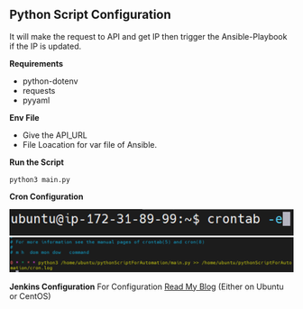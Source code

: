 ## Python Script Configuration
It will make the request to API and get IP then trigger the Ansible-Playbook if the IP is updated.

**Requirements**
- python-dotenv
- requests
- pyyaml

**Env File**

- Give the API_URL
- File Loacation for var file of Ansible.

**Run the Script**

    python3 main.py

**Cron Configuration** 

![cron1.1](https://raw.githubusercontent.com/Shashwatsingh22/Dynamically-Firwall-Update/python-script/ConfigIMG/cron1.PNG)
![cron1.2](https://raw.githubusercontent.com/Shashwatsingh22/Dynamically-Firwall-Update/python-script/ConfigIMG/cron2.PNG)

**Jenkins Configuration**
For Configuration [Read My Blog](https://towardsaws.com/installation-of-jenkins-on-rhel8-8f7bd5c87d40) (Either on Ubuntu or CentOS)
